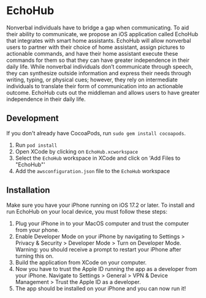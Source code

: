 # EchoHub

Nonverbal individuals have to bridge a gap when communicating. To aid their ability to communicate, we propose an iOS application called EchoHub that integrates with smart home assistants. EchoHub will allow nonverbal users to partner with their choice of home assistant, assign pictures to actionable commands, and have their home assistant execute these commands for them so that they can have greater independence in their daily life. While nonverbal individuals don’t communicate through speech, they can synthesize outside information and express their needs through writing, typing, or physical cues; however, they rely on intermediate individuals to translate their form of communication into an actionable outcome. EchoHub cuts out the middleman and allows users to have greater independence in their daily life.

## Development

If you don't already have CocoaPods, run `sudo gem install cocoapods`.

1. Run `pod install`
2. Open XCode by clicking on `EchoHub.xcworkspace`
3. Select the `EchoHub` workspace in XCode and click on 'Add Files to "EchoHub"'
4. Add the `awsconfiguration.json` file to the `EchoHub` workspace

## Installation

Make sure you have your iPhone running on iOS 17.2 or later. To install and run EchoHub on your local device, you must follow these steps:

1. Plug your iPhone in to your MacOS computer and trust the computer from your phone.
2. Enable Developer Mode on your iPhone by navigating to Settings > Privacy & Security > Developer Mode > Turn on Developer Mode. Warning: you should receive a prompt to restart your iPhone after turning this on.
3. Build the application from XCode on your computer.
4. Now you have to trust the Apple ID running the app as a developer from your iPhone. Navigate to Settings > General > VPN & Device Management > Trust the Apple ID as a developer.
5. The app should be installed on your iPhone and you can now run it!
